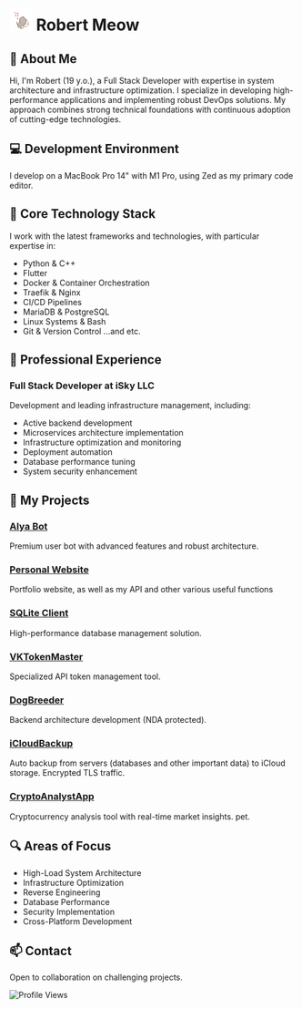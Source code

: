 # <img height="40" width="40" src="https://raw.githubusercontent.com/RobertMeow/RobertMeow/master/files/meow.gif"/> Robert Meow

## 👋 About Me
Hi, I'm Robert (19 y.o.), a Full Stack Developer with expertise in system architecture and infrastructure optimization. I specialize in developing high-performance applications and implementing robust DevOps solutions. My approach combines strong technical foundations with continuous adoption of cutting-edge technologies.

## 💻 Development Environment
I develop on a MacBook Pro 14" with M1 Pro, using Zed as my primary code editor.

## 🔧 Core Technology Stack
I work with the latest frameworks and technologies, with particular expertise in:
- Python & C++
- Flutter
- Docker & Container Orchestration
- Traefik & Nginx
- CI/CD Pipelines
- MariaDB & PostgreSQL
- Linux Systems & Bash
- Git & Version Control
...and etc.

## 💼 Professional Experience
### Full Stack Developer at iSky LLC
Development and leading infrastructure management, including:
- Active backend development
- Microservices architecture implementation
- Infrastructure optimization and monitoring
- Deployment automation
- Database performance tuning
- System security enhancement

## 🚀 My Projects
### [Alya Bot](https://alyalp.t.me)
Premium user bot with advanced features and robust architecture.

### [Personal Website](https://berht.dev)
Portfolio website, as well as my API and other various useful functions

### [SQLite Client](https://github.com/RobertMeow/sqlite_sync)
High-performance database management solution.

### [VKTokenMaster](https://github.com/RobertMeow/VKTokenMaster)
Specialized API token management tool.

### [DogBreeder](https://vk.com/dogbreedergame)
Backend architecture development (NDA protected).

### [iCloudBackup](https://github.com/RobertMeow/iCloudBackup)
Auto backup from servers (databases and other important data) to iCloud storage. Encrypted TLS traffic.

### [CryptoAnalystApp](https://github.com/RobertMeow/pet_crypto_analyst)
Cryptocurrency analysis tool with real-time market insights. pet.

## 🔍 Areas of Focus
- High-Load System Architecture
- Infrastructure Optimization
- Reverse Engineering
- Database Performance
- Security Implementation
- Cross-Platform Development

## 📫 Contact
Open to collaboration on challenging projects.

![Profile Views](https://komarev.com/ghpvc/?username=RobertMeow&color=brightgreen)
